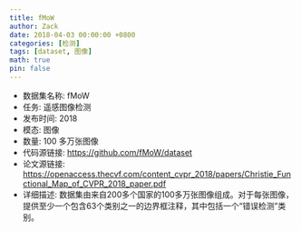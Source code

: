 ```yaml
---
title: fMoW
author: Zack
date: 2018-04-03 00:00:00 +0800
categories: [检测]
tags: [dataset, 图像]
math: true
pin: false
---
```

- 数据集名称: fMoW
- 任务: 遥感图像检测
- 发布时间: 2018
- 模态: 图像
- 数量: 100 多万张图像
- 代码源链接: https://github.com/fMoW/dataset
- 论文源链接: https://openaccess.thecvf.com/content_cvpr_2018/papers/Christie_Functional_Map_of_CVPR_2018_paper.pdf
- 详细描述: 数据集由来自200多个国家的100多万张图像组成。对于每张图像，提供至少一个包含63个类别之一的边界框注释，其中包括一个“错误检测”类别。

